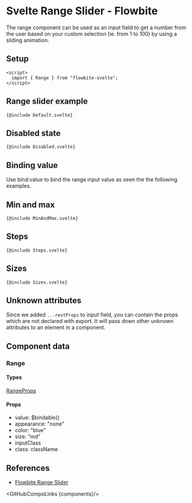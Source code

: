 # Svelte Range Slider - Flowbite


The range component can be used as an input field to get a number from the user based on your custom selection (ie. from 1 to 100) by using a sliding animation.

## Setup

```svelte
<script>
  import { Range } from "flowbite-svelte";
</script>
```

## Range slider example

```svelte
{@include Default.svelte}
```

## Disabled state

```svelte
{@include Disabled.svelte}
```

## Binding value

Use bind:value to bind the range input value as seen the the following examples.

## Min and max

```svelte
{@include MinAndMax.svelte}
```

## Steps

```svelte
{@include Steps.svelte}
```

## Sizes

```svelte
{@include Sizes.svelte}
```

## Unknown attributes

Since we added `...restProps` to input field, you can contain the props which are not declared with export. It will pass down other unknown attributes to an element in a component.

## Component data

### Range

#### Types

[RangeProps](https://github.com/themesberg/flowbite-svelte/blob/main/src/lib/types.ts#L836)

#### Props

- value: $bindable()
- appearance: "none"
- color: "blue"
- size: "md"
- inputClass
- class: className


## References

- [Flowbite Range Slider](https://flowbite.com/docs/forms/range/)

<GitHubCompoLinks {components}/>
